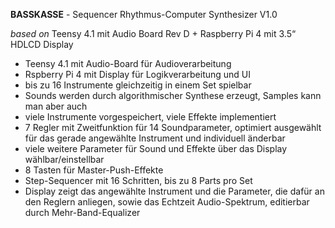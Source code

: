 **BASSKASSE** - Sequencer Rhythmus-Computer Synthesizer V1.0

_based on_ Teensy 4.1 mit Audio Board Rev D + Raspberry Pi 4 mit 3.5“ HDLCD Display

- Teensy 4.1 mit Audio-Board für Audioverarbeitung
- Rspberry Pi 4 mit Display für Logikverarbeitung und UI
- bis zu 16 Instrumente gleichzeitig in einem Set spielbar
- Sounds werden durch algorithmischer Synthese erzeugt, Samples kann man aber auch
- viele Instrumente vorgespeichert, viele Effekte implementiert
- 7 Regler mit Zweitfunktion für 14 Soundparameter, optimiert ausgewählt für das gerade angewählte Instrument und individuell änderbar
- viele weitere Parameter für Sound und Effekte über das Display wählbar/einstellbar
- 8 Tasten für Master-Push-Effekte 
- Step-Sequencer mit 16 Schritten, bis zu 8 Parts pro Set
- Display zeigt das angewählte Instrument und die Parameter, die dafür an den Reglern anliegen, sowie das Echtzeit Audio-Spektrum, editierbar durch Mehr-Band-Equalizer


